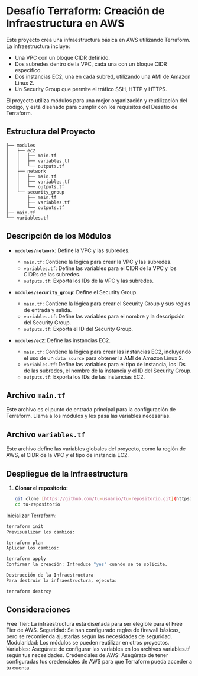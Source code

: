 # Desafío Terraform: Creación de Infraestructura en AWS

Este proyecto crea una infraestructura básica en AWS utilizando Terraform. La infraestructura incluye:

* Una VPC con un bloque CIDR definido.
* Dos subredes dentro de la VPC, cada una con un bloque CIDR específico.
* Dos instancias EC2, una en cada subred, utilizando una AMI de Amazon Linux 2.
* Un Security Group que permite el tráfico SSH, HTTP y HTTPS.

El proyecto utiliza módulos para una mejor organización y reutilización del código, y está diseñado para cumplir con los requisitos del Desafío de Terraform.

## Estructura del Proyecto
```
├── modules
│   ├── ec2
│   │   ├── main.tf
│   │   ├── variables.tf
│   │   └── outputs.tf
│   ├── network
│   │   ├── main.tf
│   │   ├── variables.tf
│   │   └── outputs.tf
│   └── security_group
│       ├── main.tf
│       ├── variables.tf
│       └── outputs.tf
├── main.tf
└── variables.tf
```

## Descripción de los Módulos

* **`modules/network`**: Define la VPC y las subredes.
    * `main.tf`: Contiene la lógica para crear la VPC y las subredes.
    * `variables.tf`: Define las variables para el CIDR de la VPC y los CIDRs de las subredes.
    * `outputs.tf`: Exporta los IDs de la VPC y las subredes.

* **`modules/security_group`**: Define el Security Group.
    * `main.tf`: Contiene la lógica para crear el Security Group y sus reglas de entrada y salida.
    * `variables.tf`: Define las variables para el nombre y la descripción del Security Group.
    * `outputs.tf`: Exporta el ID del Security Group.

* **`modules/ec2`**: Define las instancias EC2.
    * `main.tf`: Contiene la lógica para crear las instancias EC2, incluyendo el uso de un `data source` para obtener la AMI de Amazon Linux 2.
    * `variables.tf`: Define las variables para el tipo de instancia, los IDs de las subredes, el nombre de la instancia y el ID del Security Group.
    * `outputs.tf`: Exporta los IDs de las instancias EC2.

## Archivo `main.tf`

Este archivo es el punto de entrada principal para la configuración de Terraform. Llama a los módulos y les pasa las variables necesarias.

## Archivo `variables.tf`

Este archivo define las variables globales del proyecto, como la región de AWS, el CIDR de la VPC y el tipo de instancia EC2.

## Despliegue de la Infraestructura

1. **Clonar el repositorio:**

   ```bash
   git clone [https://github.com/tu-usuario/tu-repositorio.git](https://github.com/tu-usuario/tu-repositorio.git)
   cd tu-repositorio

Inicializar Terraform:

```Bash
terraform init
Previsualizar los cambios:
```

```Bash
terraform plan
Aplicar los cambios:
```

```Bash
terraform apply
Confirmar la creación: Introduce "yes" cuando se te solicite.

Destrucción de la Infraestructura
Para destruir la infraestructura, ejecuta:
```

```Bash
terraform destroy
```

## Consideraciones
Free Tier: La infraestructura está diseñada para ser elegible para el Free Tier de AWS.
Seguridad: Se han configurado reglas de firewall básicas, pero se recomienda ajustarlas según las necesidades de seguridad.
Modularidad: Los módulos se pueden reutilizar en otros proyectos.
Variables: Asegúrate de configurar las variables en los archivos variables.tf según tus necesidades.
Credenciales de AWS: Asegúrate de tener configuradas tus credenciales de AWS para que Terraform pueda acceder a tu cuenta.